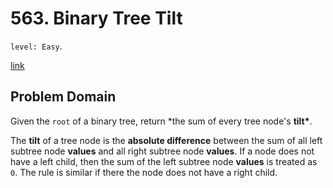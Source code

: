 # 563. Binary Tree Tilt

`level: Easy`.

[link](https://leetcode.com/problems/binary-tree-tilt/)

## Problem Domain

Given the `root` of a binary tree, return \*the sum of every tree node's **tilt\***.

The **tilt** of a tree node is the **absolute difference** between the sum of all left subtree node **values** and all right subtree node **values**. If a node does not have a left child, then the sum of the left subtree node **values** is treated as `0`. The rule is similar if there the node does not have a right child.
